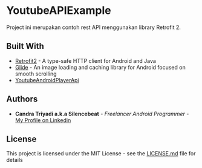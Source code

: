 # YoutubeAPIExample

Project ini merupakan contoh rest API menggunakan library Retrofit 2. 

## Built With

* [Retrofit2](http://square.github.io/retrofit/) - A type-safe HTTP client for Android and Java
* [Glide](http://bumptech.github.io/glide/) - An image loading and caching library for Android focused on smooth scrolling
* [YoutubeAndroidPlayerApi](https://developers.google.com/youtube/android/player/)

## Authors

* **Candra Triyadi a.k.a Silencebeat** - *Freelancer Android Programmer* - [My Profile on Linkedin](https://www.linkedin.com/in/candra-t-fahmi-089990114/)

## License

This project is licensed under the MIT License - see the [LICENSE.md](LICENSE.md) file for details

